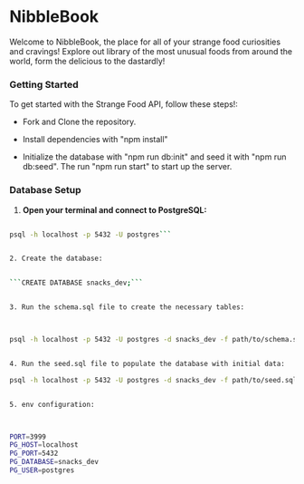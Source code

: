 # NibbleBook

Welcome to NibbleBook, the place for all of your strange food curiosities and cravings! Explore out library of the most unusual foods from around the world, form the delicious to the dastardly!

### Getting Started

To get started with the Strange Food API, follow these steps!:

- Fork and Clone the repository.

- Install dependencies with "npm install"

- Initialize the database with "npm run db:init" and seed it with "npm run db:seed". The run "npm run start" to start up the server.


### Database Setup

1. **Open your terminal and connect to PostgreSQL:**

```bash

psql -h localhost -p 5432 -U postgres```


2. Create the database:


```CREATE DATABASE snacks_dev;```


3. Run the schema.sql file to create the necessary tables:



psql -h localhost -p 5432 -U postgres -d snacks_dev -f path/to/schema.sql


4. Run the seed.sql file to populate the database with initial data:

psql -h localhost -p 5432 -U postgres -d snacks_dev -f path/to/seed.sql


5. env configuration:



PORT=3999
PG_HOST=localhost
PG_PORT=5432
PG_DATABASE=snacks_dev
PG_USER=postgres
```



